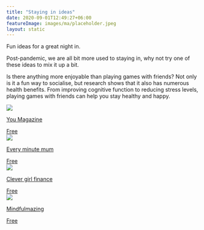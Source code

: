 ```yaml
---
title: "Staying in ideas"
date: 2020-09-01T12:49:27+06:00
featureImage: images/ma/placeholder.jpeg
layout: static
---
```


Fun ideas for a great night in.

Post-pandemic, we are all bit more used to staying in, why not try one of these ideas to mix it up a bit.

Is there anything more enjoyable than playing games with friends? Not only is it a fun way to socialise, but research shows that it also has numerous health benefits. From improving cognitive function to reducing stress levels, playing games with friends can help you stay healthy and happy.

<a class="ma-link" href="https://www.you.co.uk/night-in-ideas/"><div class="ma-card ma-card-Community"><div class="ma-icon"><img src ="/images/icon-check.png"/></div><div class="ma-name"><p>You Magazine</p></div><div class="ma-paid-text"><span>Free</span></div></div></a><a class="ma-link" href="https://everyminutemum.com/family-night-ideas/"><div class="ma-card ma-card-Community"><div class="ma-icon"><img src ="/images/icon-check.png"/></div><div class="ma-name"><p>Every minute mum</p></div><div class="ma-paid-text"><span>Free</span></div></div></a><a class="ma-link" href="https://www.clevergirlfinance.com/blog/family-night-ideas/"><div class="ma-card ma-card-Community"><div class="ma-icon"><img src ="/images/icon-check.png"/></div><div class="ma-name"><p>Clever girl finance</p></div><div class="ma-paid-text"><span>Free</span></div></div></a><a class="ma-link" href="https://www.mindfulmazing.com/45-fun-family-night-ideas-the-entire-family-will-love/"><div class="ma-card ma-card-Community"><div class="ma-icon"><img src ="/images/icon-check.png"/></div><div class="ma-name"><p>Mindfulmazing</p></div><div class="ma-paid-text"><span>Free</span></div></div></a>  

<br/><br/>






